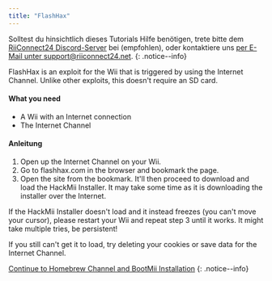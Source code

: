 ```yaml
---
title: "FlashHax"
---
```


Solltest du hinsichtlich dieses Tutorials Hilfe benötigen, trete bitte dem [RiiConnect24 Discord-Server](https://discord.gg/rc24) bei (empfohlen), oder kontaktiere uns [per E-Mail unter support@riiconnect24.net](mailto:support@riiconnect24.net).
{: .notice--info}

FlashHax is an exploit for the Wii that is triggered by using the Internet Channel. Unlike other exploits, this doesn't require an SD card.

#### What you need

- A Wii with an Internet connection
- The Internet Channel

#### Anleitung

1. Open up the Internet Channel on your Wii.
2. Go to flashhax.com in the browser and bookmark the page.
3. Open the site from the bookmark. It'll then proceed to download and load the HackMii Installer. It may take some time as it is downloading the installer over the Internet.

If the HackMii Installer doesn't load and it instead freezes (you can't move your cursor), please restart your Wii and repeat step 3 until it works. It might take multiple tries, be persistent!

If you still can't get it to load, try deleting your cookies or save data for the Internet Channel.

[Continue to Homebrew Channel and BootMii Installation](hbc)
{: .notice--info}
